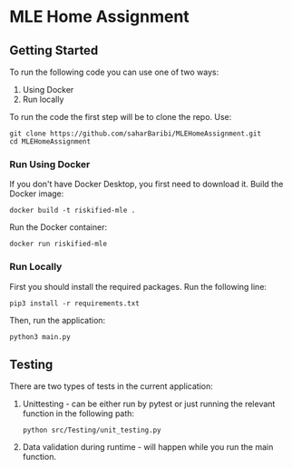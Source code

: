 # MLE Home Assignment

## Getting Started

To run the following code you can use one of two ways:
1. Using Docker
2. Run locally

To run the code the first step will be to clone the repo. Use: 
```
git clone https://github.com/saharBaribi/MLEHomeAssignment.git
cd MLEHomeAssignment
```

### Run Using Docker 
If you don't have Docker Desktop, you first need to download it. 
Build the Docker image: 
```
docker build -t riskified-mle .
```

Run the Docker container: 
```
docker run riskified-mle
```


### Run Locally 
First you should install the required packages. Run the following line: 

``` 
pip3 install -r requirements.txt
```

Then, run the application: 

```
python3 main.py
```

## Testing
There are two types of tests in the current application: 
1. Unittesting - can be either run by pytest or just running the relevant function in the following path:
   ```
   python src/Testing/unit_testing.py
   ```
2. Data validation during runtime - will happen while you run the main function. 




 
